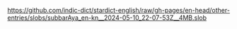 https://github.com/indic-dict/stardict-english/raw/gh-pages/en-head/other-entries/slobs/subbarAya_en-kn__2024-05-10_22-07-53Z__4MB.slob  
